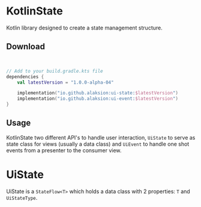 # KotlinState
Kotlin library designed to create a state management structure.


## Download

```kotlin


// Add to your build.gradle.kts file
dependencies {
    val latestVersion = "1.0.0-alpha-04"

    implementation("io.github.alaksion:ui-state:$latestVersion")
    implementation("io.github.alaksion:ui-event:$latestVersion")
}

```

## Usage
KotlinState two different API's to handle user interaction, `UiState` to serve as state class for views (usually a data class) and `UiEvent` to handle one shot events from a presenter to the consumer view.

# UiState
UiState is a `StateFlow<T>` which holds a data class with 2 properties: `T` and `UiStateType`.
